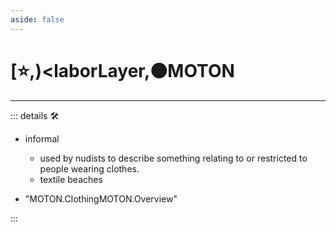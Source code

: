 ```yaml
---
aside: false
---
```

# [⭐,)<laborLayer</labor>,🟠<motor>MOTON</motor>

---

<!-- =================================================== -->
<!-- =================================================== -->
<!-- =================================================== -->
<!-- =================================================== -->
<!-- =================================================== -->
::: details 🛠

- informal
    - used by nudists to describe something relating to or restricted to people wearing clothes.
    - textile beaches

- "MOTON.ClothingMOTON.Overview"

:::
